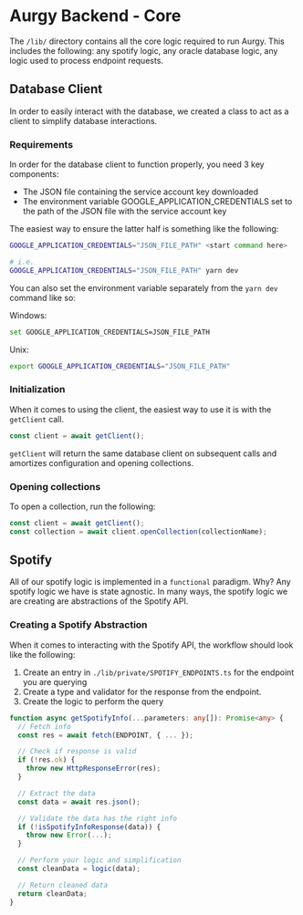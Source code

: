 # Aurgy Backend - Core

The `/lib/` directory contains all the core logic required to run Aurgy. This
includes the following: any spotify logic, any oracle database logic, any logic
used to process endpoint requests.

## Database Client

In order to easily interact with the database, we created a class to act as a 
client to simplify database interactions.

### Requirements

In order for the database client to function properly, you need 3 key components:

* The JSON file containing the service account key downloaded
* The environment variable GOOGLE_APPLICATION_CREDENTIALS set to the path of the JSON file with the service account key

The easiest way to ensure the latter half is something like the following:

```sh
GOOGLE_APPLICATION_CREDENTIALS="JSON_FILE_PATH" <start command here>

# i.e.
GOOGLE_APPLICATION_CREDENTIALS="JSON_FILE_PATH" yarn dev
```
You can also set the environment variable separately from the `yarn dev` command like so:

Windows: 
```sh
set GOOGLE_APPLICATION_CREDENTIALS=JSON_FILE_PATH
```

Unix:
```sh
export GOOGLE_APPLICATION_CREDENTIALS="JSON_FILE_PATH"
```

### Initialization

When it comes to using the client, the easiest way to use it is with the `getClient`
call.

```ts
const client = await getClient();
```

`getClient` will return the same database client on subsequent calls and amortizes 
configuration and opening collections.

### Opening collections

To open a collection, run the following:

```ts
const client = await getClient();
const collection = await client.openCollection(collectionName);
```

## Spotify

All of our spotify logic is implemented in a `functional` paradigm. Why? Any spotify
logic we have is state agnostic. In many ways, the spotify logic we are creating are
abstractions of the Spotify API.

### Creating a Spotify Abstraction

When it comes to interacting with the Spotify API, the workflow should look like the
following:

1. Create an entry in `./lib/private/SPOTIFY_ENDPOINTS.ts` for the endpoint you are 
querying
2. Create a type and validator for the response from the endpoint.
3. Create the logic to perform the query

```ts
function async getSpotifyInfo(...parameters: any[]): Promise<any> {
  // Fetch info
  const res = await fetch(ENDPOINT, { ... });

  // Check if response is valid
  if (!res.ok) {
    throw new HttpResponseError(res);
  }

  // Extract the data
  const data = await res.json();

  // Validate the data has the right info
  if (!isSpotifyInfoResponse(data)) {
    throw new Error(...);
  }

  // Perform your logic and simplification
  const cleanData = logic(data);

  // Return cleaned data
  return cleanData;
}

```